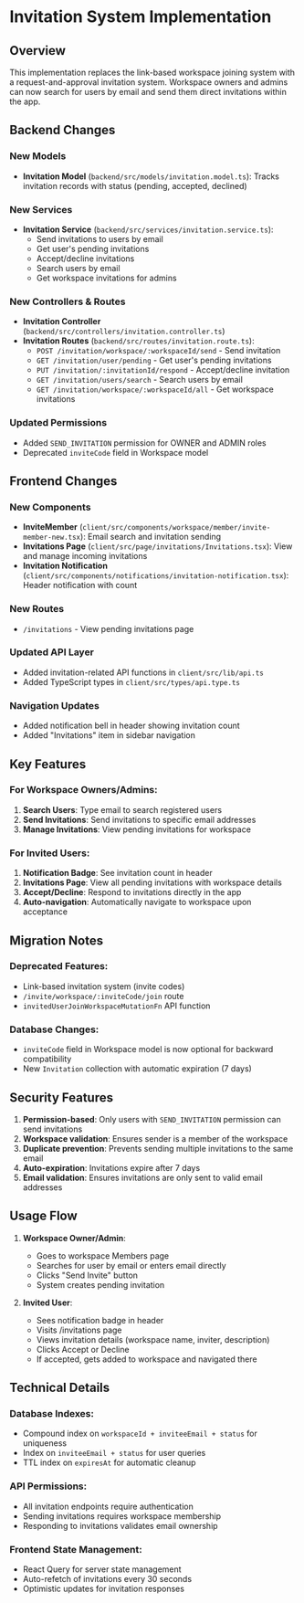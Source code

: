 # Invitation System Implementation

## Overview
This implementation replaces the link-based workspace joining system with a request-and-approval invitation system. Workspace owners and admins can now search for users by email and send them direct invitations within the app.

## Backend Changes

### New Models
- **Invitation Model** (`backend/src/models/invitation.model.ts`): Tracks invitation records with status (pending, accepted, declined)

### New Services
- **Invitation Service** (`backend/src/services/invitation.service.ts`):
  - Send invitations to users by email
  - Get user's pending invitations
  - Accept/decline invitations
  - Search users by email
  - Get workspace invitations for admins

### New Controllers & Routes
- **Invitation Controller** (`backend/src/controllers/invitation.controller.ts`)
- **Invitation Routes** (`backend/src/routes/invitation.route.ts`):
  - `POST /invitation/workspace/:workspaceId/send` - Send invitation
  - `GET /invitation/user/pending` - Get user's pending invitations
  - `PUT /invitation/:invitationId/respond` - Accept/decline invitation
  - `GET /invitation/users/search` - Search users by email
  - `GET /invitation/workspace/:workspaceId/all` - Get workspace invitations

### Updated Permissions
- Added `SEND_INVITATION` permission for OWNER and ADMIN roles
- Deprecated `inviteCode` field in Workspace model

## Frontend Changes

### New Components
- **InviteMember** (`client/src/components/workspace/member/invite-member-new.tsx`): Email search and invitation sending
- **Invitations Page** (`client/src/page/invitations/Invitations.tsx`): View and manage incoming invitations
- **Invitation Notification** (`client/src/components/notifications/invitation-notification.tsx`): Header notification with count

### New Routes
- `/invitations` - View pending invitations page

### Updated API Layer
- Added invitation-related API functions in `client/src/lib/api.ts`
- Added TypeScript types in `client/src/types/api.type.ts`

### Navigation Updates
- Added notification bell in header showing invitation count
- Added "Invitations" item in sidebar navigation

## Key Features

### For Workspace Owners/Admins:
1. **Search Users**: Type email to search registered users
2. **Send Invitations**: Send invitations to specific email addresses
3. **Manage Invitations**: View pending invitations for workspace

### For Invited Users:
1. **Notification Badge**: See invitation count in header
2. **Invitations Page**: View all pending invitations with workspace details
3. **Accept/Decline**: Respond to invitations directly in the app
4. **Auto-navigation**: Automatically navigate to workspace upon acceptance

## Migration Notes

### Deprecated Features:
- Link-based invitation system (invite codes)
- `/invite/workspace/:inviteCode/join` route
- `invitedUserJoinWorkspaceMutationFn` API function

### Database Changes:
- `inviteCode` field in Workspace model is now optional for backward compatibility
- New `Invitation` collection with automatic expiration (7 days)

## Security Features

1. **Permission-based**: Only users with `SEND_INVITATION` permission can send invitations
2. **Workspace validation**: Ensures sender is a member of the workspace
3. **Duplicate prevention**: Prevents sending multiple invitations to the same email
4. **Auto-expiration**: Invitations expire after 7 days
5. **Email validation**: Ensures invitations are only sent to valid email addresses

## Usage Flow

1. **Workspace Owner/Admin**:
   - Goes to workspace Members page
   - Searches for user by email or enters email directly
   - Clicks "Send Invite" button
   - System creates pending invitation

2. **Invited User**:
   - Sees notification badge in header
   - Visits /invitations page
   - Views invitation details (workspace name, inviter, description)
   - Clicks Accept or Decline
   - If accepted, gets added to workspace and navigated there

## Technical Details

### Database Indexes:
- Compound index on `workspaceId + inviteeEmail + status` for uniqueness
- Index on `inviteeEmail + status` for user queries
- TTL index on `expiresAt` for automatic cleanup

### API Permissions:
- All invitation endpoints require authentication
- Sending invitations requires workspace membership
- Responding to invitations validates email ownership

### Frontend State Management:
- React Query for server state management
- Auto-refetch of invitations every 30 seconds
- Optimistic updates for invitation responses
